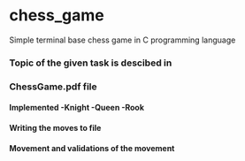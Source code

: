 # chess_game
Simple terminal base chess game in C programming language 

### Topic of the given task is descibed in
### ChessGame.pdf file 
#### Implemented -Knight -Queen  -Rook
#### Writing the moves to file
#### Movement and validations of the movement
